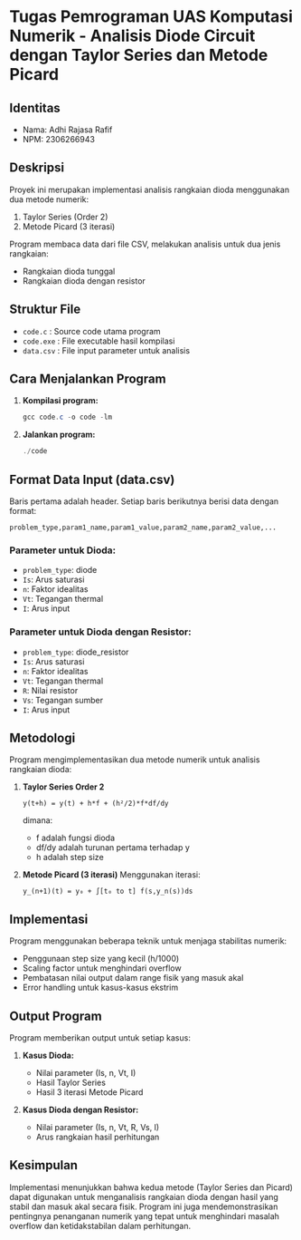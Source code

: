 # Tugas Pemrograman UAS Komputasi Numerik - Analisis Diode Circuit dengan Taylor Series dan Metode Picard

## Identitas
- Nama: Adhi Rajasa Rafif
- NPM: 2306266943

## Deskripsi
Proyek ini merupakan implementasi analisis rangkaian dioda menggunakan dua metode numerik:
1. Taylor Series (Order 2)
2. Metode Picard (3 iterasi)

Program membaca data dari file CSV, melakukan analisis untuk dua jenis rangkaian:
- Rangkaian dioda tunggal
- Rangkaian dioda dengan resistor

## Struktur File
- `code.c` : Source code utama program
- `code.exe` : File executable hasil kompilasi
- `data.csv` : File input parameter untuk analisis

## Cara Menjalankan Program
1. **Kompilasi program:**
   ```powershell
   gcc code.c -o code -lm
   ```
2. **Jalankan program:**
   ```powershell
   ./code
   ```

## Format Data Input (data.csv)
Baris pertama adalah header. Setiap baris berikutnya berisi data dengan format:
```
problem_type,param1_name,param1_value,param2_name,param2_value,...
```

### Parameter untuk Dioda:
- `problem_type`: diode
- `Is`: Arus saturasi
- `n`: Faktor idealitas
- `Vt`: Tegangan thermal
- `I`: Arus input

### Parameter untuk Dioda dengan Resistor:
- `problem_type`: diode_resistor
- `Is`: Arus saturasi
- `n`: Faktor idealitas
- `Vt`: Tegangan thermal
- `R`: Nilai resistor
- `Vs`: Tegangan sumber
- `I`: Arus input

## Metodologi
Program mengimplementasikan dua metode numerik untuk analisis rangkaian dioda:

1. **Taylor Series Order 2**
   ```
   y(t+h) = y(t) + h*f + (h²/2)*f*df/dy
   ```
   dimana:
   - f adalah fungsi dioda
   - df/dy adalah turunan pertama terhadap y
   - h adalah step size

2. **Metode Picard (3 iterasi)**
   Menggunakan iterasi:
   ```
   y_(n+1)(t) = y₀ + ∫[t₀ to t] f(s,y_n(s))ds
   ```

## Implementasi
Program menggunakan beberapa teknik untuk menjaga stabilitas numerik:
- Penggunaan step size yang kecil (h/1000)
- Scaling factor untuk menghindari overflow
- Pembatasan nilai output dalam range fisik yang masuk akal
- Error handling untuk kasus-kasus ekstrim

## Output Program
Program memberikan output untuk setiap kasus:
1. **Kasus Dioda:**
   - Nilai parameter (Is, n, Vt, I)
   - Hasil Taylor Series
   - Hasil 3 iterasi Metode Picard

2. **Kasus Dioda dengan Resistor:**
   - Nilai parameter (Is, n, Vt, R, Vs, I)
   - Arus rangkaian hasil perhitungan

## Kesimpulan
Implementasi menunjukkan bahwa kedua metode (Taylor Series dan Picard) dapat digunakan untuk menganalisis rangkaian dioda dengan hasil yang stabil dan masuk akal secara fisik. Program ini juga mendemonstrasikan pentingnya penanganan numerik yang tepat untuk menghindari masalah overflow dan ketidakstabilan dalam perhitungan.
